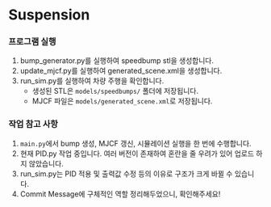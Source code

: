 # Suspension

### 프로그램 실행 
1. bump_generator.py를 실행하여 speedbump stl을 생성합니다.
2. update_mjcf.py를 실행하여 generated_scene.xml을 생성합니다.
3. run_sim.py를 실행하여 차량 주행을 확인합니다.
   - 생성된 STL은 `models/speedbumps/` 폴더에 저장됩니다.
   - MJCF 파일은 `models/generated_scene.xml`로 저장됩니다.

### 작업 참고 사항
1. `main.py`에서 bump 생성, MJCF 갱신, 시뮬레이션 실행을 한 번에 수행합니다.
2. 현재 PID.py 작업 중입니다. 여러 버전이 존재하여 혼란을 줄 우려가 있어 업로드 하지 않았습니다.
3. run_sim.py는 PID 적용 및 출력값 수정 등의 이유로 구조가 크게 바뀔 수 있습니다.
4. Commit Message에 구체적인 역할 정리해두었으니, 확인해주세요! 
